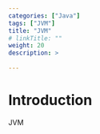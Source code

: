 ```yaml
---
categories: ["Java"] 
tags: ["JVM"] 
title: "JVM"
# linkTitle: ""
weight: 20
description: >
  
---
```


# Introduction
JVM
